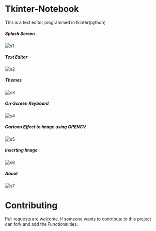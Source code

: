 # Tkinter-Notebook
This is a text editor programmed in tkinter(python)
<br><h5>Splash Screen</h5>
![s1](https://github.com/tanishka1411/Tkinter-Notebook/blob/main/images/1.png)
<br><h5>Text Editor</h5>
![s2](https://github.com/tanishka1411/Tkinter-Notebook/blob/main/images/2.png)
<br><h5>Themes</h5>
![s3](https://github.com/tanishka1411/Tkinter-Notebook/blob/main/images/3.png)
<br><h5>On-Screen Keyboard</h5>
![s4](https://github.com/tanishka1411/Tkinter-Notebook/blob/main/images/4.png)
<br><h5>Cartoon Effect to image using OPENCV</h5>
![s5](https://github.com/tanishka1411/Tkinter-Notebook/blob/main/images/5.png) 
<br><h5>Inserting Image</h5>
![s6](https://github.com/tanishka1411/Tkinter-Notebook/blob/main/images/6.png) 
<br><h5>About</h5>
![s7](https://github.com/tanishka1411/Tkinter-Notebook/blob/main/images/7.png)


# Contributing
Pull requests are welcome. If someone wants to contribute to this project can fork and add the Functionalities.
